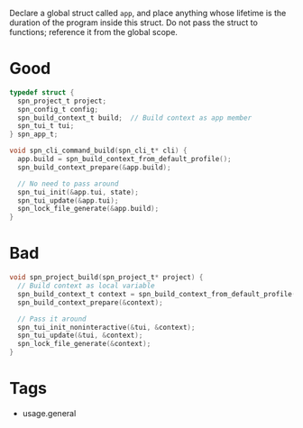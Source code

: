 Declare a global struct called `app`, and place anything whose lifetime is the duration of the program inside this struct. Do not pass the struct to functions; reference it from the global scope.

# Good
```c
typedef struct {
  spn_project_t project;
  spn_config_t config;
  spn_build_context_t build;  // Build context as app member
  spn_tui_t tui;
} spn_app_t;

void spn_cli_command_build(spn_cli_t* cli) {
  app.build = spn_build_context_from_default_profile();
  spn_build_context_prepare(&app.build);

  // No need to pass around
  spn_tui_init(&app.tui, state);
  spn_tui_update(&app.tui);
  spn_lock_file_generate(&app.build);
}
```

# Bad
```c
void spn_project_build(spn_project_t* project) {
  // Build context as local variable
  spn_build_context_t context = spn_build_context_from_default_profile();
  spn_build_context_prepare(&context);

  // Pass it around
  spn_tui_init_noninteractive(&tui, &context);
  spn_tui_update(&tui, &context);
  spn_lock_file_generate(&context);
}
```

# Tags
- usage.general
